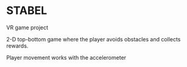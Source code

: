 # STABEL
VR game project 

2-D top-bottom game where the player avoids obstacles and collects rewards.

Player movement works with the accelerometer 

